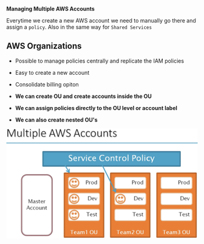 **Managing Multiple AWS Accounts**

 Everytime we create a new AWS account we need to manually go there and assign a `policy`.
 Also in the same way for `Shared Services`

 ## AWS Organizations

- Possible to manage policies centrally and replicate the IAM policies
- Easy to create a new account
- Consolidate billing opiton

- **We can create OU and create accounts inside the OU**
- **We can assign policies directly to the OU level or account label**
- **We can also create nested OU's**

![Alt text](aws-organizations.png)